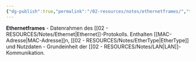```yaml
---
{"dg-publish":true,"permalink":"/02-resources/notes/ethernetframes/","tags":["protokoll/rahmen","ethernet/struktur","netzwerk"],"noteIcon":"","updated":"2025-09-05T10:12:29.359+02:00"}
---
```



**Ethernetframes** - Datenrahmen des [[02 - RESOURCES/Notes/Ethernet\|Ethernet]]-Protokolls.
Enthalten [[MAC-Adresse\|MAC-Adresse]]n, [[02 - RESOURCES/Notes/EtherType\|EtherType]] und Nutzdaten - Grundeinheit der [[02 - RESOURCES/Notes/LAN\|LAN]]-Kommunikation.